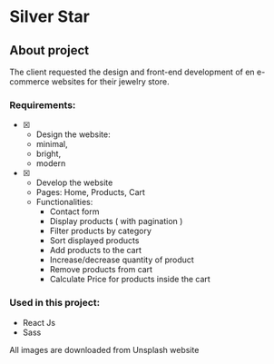 # Silver Star
## About project 

The client requested the design and front-end development of en e-commerce websites for their jewelry store. 

### Requirements: 

- [x] - Design the website:
  - minimal,
  - bright,
  - modern
- [x] - Develop the website
  - Pages: Home, Products, Cart
  - Functionalities:
    - Contact form
    - Display products ( with pagination )
    - Filter products by category 
    - Sort displayed products
    - Add products to the cart 
    - Increase/decrease quantity of product
    - Remove products from cart
    - Calculate Price for products inside the cart

### Used in this project:
  - React Js
  - Sass

All images are downloaded from Unsplash website
